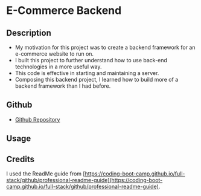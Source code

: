 # E-Commerce Backend 


## Description

- My motivation for this project was to create a backend framework for an e-commerce website to run on.
- I built this project to further understand how to use back-end technologies in a more useful way.
- This code is effective in starting and maintaining a server.
- Composing this backend project, I learned how to build more of a backend framework than I had before.

## Github
- [Github Repository](https://github.com/Celyph/ecommerce-backend)

## Usage




## Credits

I used the ReadMe guide from [https://coding-boot-camp.github.io/full-stack/github/professional-readme-guide](https://coding-boot-camp.github.io/full-stack/github/professional-readme-guide).
